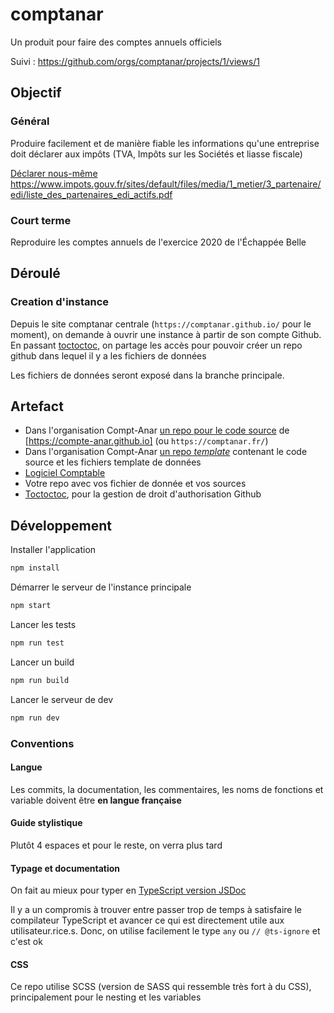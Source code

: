 # comptanar

Un produit pour faire des comptes annuels officiels

Suivi : https://github.com/orgs/comptanar/projects/1/views/1

## Objectif

### Général

Produire facilement et de manière fiable les informations qu'une entreprise doit déclarer aux impôts (TVA, Impôts sur les Sociétés et liasse fiscale)

[Déclarer nous-même](https://hackmd.io/KMSyKgOzT_SnHeCmKLvxBw)
https://www.impots.gouv.fr/sites/default/files/media/1_metier/3_partenaire/edi/liste_des_partenaires_edi_actifs.pdf


### Court terme

Reproduire les comptes annuels de l'exercice 2020 de l'Échappée Belle



## Déroulé

### Creation d'instance

Depuis le site comptanar centrale (`https://comptanar.github.io/` pour le moment), on demande à ouvrir une instance à partir de son compte Github.
En passant [toctoctoc](https://github.com/Scribouilli/toctoctoc), on partage les accès pour pouvoir créer un repo github dans lequel il y a les fichiers de données 

Les fichiers de données seront exposé dans la branche principale.


## Artefact

- Dans l'organisation Compt-Anar [un repo pour le code source](https://github.com/DavidBruant/comptanar) de [https://compte-anar.github.io] (ou `https://comptanar.fr/`)
- Dans l'organisation Compt-Anar [un repo _template_](https://github.com/comptanar/comptabilite) contenant le code source et les fichiers template de données 
- [Logiciel Comptable](https://github.com/comptanar/logiciel-comptable)
- Votre repo avec vos fichier de donnée et vos sources
- [Toctoctoc](https://github.com/Scribouilli/toctoctoc), pour la gestion de droit d'authorisation Github



## Développement

Installer l'application

```sh
npm install
```

Démarrer le serveur de l'instance principale

```sh
npm start
```
Lancer les tests

```sh
npm run test
```

Lancer un build

```sh
npm run build
```

Lancer le serveur de dev

```sh
npm run dev
```


### Conventions

#### Langue

Les commits, la documentation, les commentaires, les noms de fonctions et variable doivent être **en langue française**

#### Guide stylistique

Plutôt 4 espaces et pour le reste, on verra plus tard

#### Typage et documentation

On fait au mieux pour typer en [TypeScript version JSDoc](https://www.typescriptlang.org/docs/handbook/jsdoc-supported-types.html)

Il y a un compromis à trouver entre passer trop de temps à satisfaire le compilateur TypeScript et avancer ce qui est directement utile aux utilisateur.rice.s. Donc, on utilise facilement le type `any` ou `// @ts-ignore` et c'est ok


#### CSS

Ce repo utilise SCSS (version de SASS qui ressemble très fort à du CSS), principalement pour le nesting et les variables

